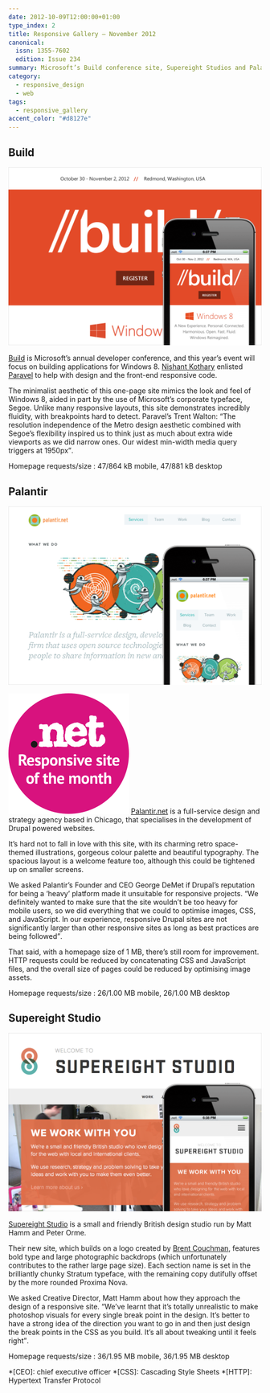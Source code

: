 ```yaml
---
date: 2012-10-09T12:00:00+01:00
type_index: 2
title: Responsive Gallery – November 2012
canonical:
  issn: 1355-7602
  edition: Issue 234
summary: Microsoft’s Build conference site, Supereight Studios and Palantir are this month’s responsive recommendations.
category:
  - responsive_design
  - web
tags:
  - responsive_gallery
accent_color: "#d8127e"
---
```


## Build

![Build homepage on a mobile phone with a screenshot of the desktop layout behind.](/media/2012/283/a2/build.png)

[Build][1] is Microsoft’s annual developer conference, and this year’s event will focus on building applications for Windows 8. [Nishant Kothary][2] enlisted [Paravel][3] to help with design and the front-end responsive code.

The minimalist aesthetic of this one-page site mimics the look and feel of Windows 8, aided in part by the use of Microsoft’s corporate typeface, Segoe. Unlike many responsive layouts, this site demonstrates incredibly fluidity, with breakpoints hard to detect. Paravel’s Trent Walton: <q>The resolution independence of the Metro design aesthetic combined with Segoe’s flexibility inspired us to think just as much about extra wide viewports as we did narrow ones. Our widest min-width media query triggers at 1950px</q>.

Homepage requests/size
: 47/864 kB mobile, 47/881 kB desktop

## Palantir

![Palantir homepage on a mobile phone with a screenshot of the desktop layout behind.](/media/2012/283/a2/palantir.png)

![Responsive site of the month](/media/2012/143/a2/site_of_the_month.svg) [Palantir.net][4] is a full-service design and strategy agency based in Chicago, that specialises in the development of Drupal powered websites.

It’s hard not to fall in love with this site, with its charming retro space-themed illustrations, gorgeous colour palette and beautiful typography. The spacious layout is a welcome feature too, although this could be tightened up on smaller screens.

We asked Palantir’s Founder and CEO George DeMet if Drupal’s reputation for being a ‘heavy’ platform made it unsuitable for responsive projects. <q>We definitely wanted to make sure that the site wouldn’t be too heavy for mobile users, so we did everything that we could to optimise images, CSS, and JavaScript. In our experience, responsive Drupal sites are not significantly larger than other responsive sites as long as best practices are being followed</q>.

That said, with a homepage size of 1 MB, there’s still room for improvement. HTTP requests could be reduced by concatenating CSS and JavaScript files, and the overall size of pages could be reduced by optimising image assets.

Homepage requests/size
: 26/1.00 MB mobile, 26/1.00 MB desktop

## Supereight Studio

![Supereight Studio homepage on a mobile phone with a screenshot of the desktop layout behind.](/media/2012/283/a2/supereight_studio.png)

[Supereight Studio][5] is a small and friendly British design studio run by Matt Hamm and Peter Orme.

Their new site, which builds on a logo created by [Brent Couchman][6], features bold type and large photographic backdrops (which unfortunately contributes to the rather large page size). Each section name is set in the brilliantly chunky Stratum typeface, with the remaining copy dutifully offset by the more rounded Proxima Nova.

We asked Creative Director, Matt Hamm about how they approach the design of a responsive site. <q>We’ve learnt that it’s totally unrealistic to make photoshop visuals for every single break point in the design. It’s better to have a strong idea of the direction you want to go in and then just design the break points in the CSS as you build. It’s all about tweaking until it feels right</q>.

Homepage requests/size
: 36/1.95 MB mobile, 36/1.95 MB desktop

[1]: https://buildwindows.com
[2]: https://rainypixels.com
[3]: https://paravelinc.com
[4]: https://palantir.net
[5]: https://supereightstudio.com
[6]: https://brentcouchman.com

*[CEO]: chief executive officer
*[CSS]: Cascading Style Sheets
*[HTTP]: Hypertext Transfer Protocol
